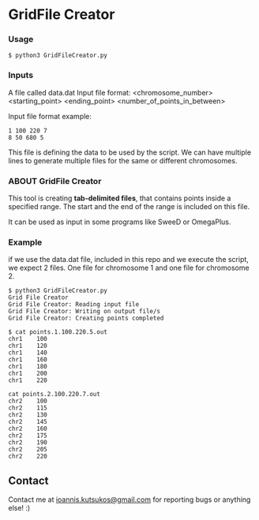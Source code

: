 # GridFile Creator


### Usage
```console
$ python3 GridFileCreator.py
```

### Inputs
A file called data.dat
Input file format:   <chromosome_number> <starting_point> <ending_point> <number_of_points_in_between>

Input file format example:
```console
1 100 220 7
8 50 680 5 
```
This file is defining the data to be used by the script. We can have multiple lines to generate multiple files for the same or different chromosomes.


### ABOUT GridFile Creator 
This tool is creating **tab-delimited files**, that contains points inside a specified range.
The start and the end of the range is included on this file.

It can be used as input in some programs like SweeD or OmegaPlus.


### Example
if we use the data.dat file, included in this repo and we execute the script, we expect 2 files. One file for chromosome 1 and one file for chromosome 2.

```console
$ python3 GridFileCreator.py
Grid File Creator
Grid File Creator: Reading input file
Grid File Creator: Writing on output file/s
Grid File Creator: Creating points completed

$ cat points.1.100.220.5.out
chr1    100
chr1    120
chr1    140
chr1    160
chr1    180
chr1    200
chr1    220

cat points.2.100.220.7.out
chr2    100
chr2    115
chr2    130
chr2    145
chr2    160
chr2    175
chr2    190
chr2    205
chr2    220
```


## Contact
Contact me at ioannis.kutsukos@gmail.com for reporting bugs or anything else! :)
